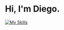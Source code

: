 # Hi, I'm Diego.
[![My Skills](https://skillicons.dev/icons?i=rust,vim,git,github,arch,linux,notion)](https://skillicons.dev)
